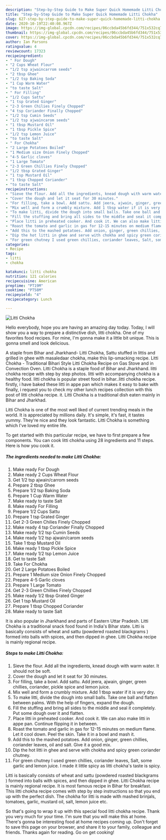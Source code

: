 ```yaml
---
description: "Step-by-Step Guide to Make Super Quick Homemade Litti Chokha"
title: "Step-by-Step Guide to Make Super Quick Homemade Litti Chokha"
slug: 627-step-by-step-guide-to-make-super-quick-homemade-litti-chokha
date: 2020-10-19T22:40:08.967Z
image: https://img-global.cpcdn.com/recipes/06ccbda45b6fd344/751x532cq70/litti-chokha-recipe-main-photo.jpg
thumbnail: https://img-global.cpcdn.com/recipes/06ccbda45b6fd344/751x532cq70/litti-chokha-recipe-main-photo.jpg
cover: https://img-global.cpcdn.com/recipes/06ccbda45b6fd344/751x532cq70/litti-chokha-recipe-main-photo.jpg
author: Ian Parsons
ratingvalue: 4
reviewcount: 17323
recipeingredient:
- " For Dough"
- "2 Cups Wheat Flour"
- "1/2 tsp ajwaincarrom seeds"
- "2 tbsp Ghee"
- "1/2 tsp Baking Soda"
- "1 Cup Warm Water"
- "to taste Salt"
- " For Filling"
- "1/2 Cups Sattu"
- "1 tsp Grated Ginger"
- "2-3 Green Chilies Finely Chopped"
- "4 tsp Coriander Finally Chopped"
- "1/2 tsp Cumin Seeds"
- "1/2 tsp ajwaincarom seeds"
- "1 tbsp Mustard Oil"
- "1 tbsp Pickle Spice"
- "1/2 tsp Lemon Juice"
- "to taste Salt"
- " For Chokha"
- "2 Large Potatoes Boiled"
- "1 Medium size Onion Finely Chopped"
- "4-5 Garlic cloves"
- "1 Large Tomato"
- "2-3 Green Chillies Finely Chopped"
- "1/2 tbsp Grated Ginger"
- "1 tsp Mustard Oil"
- "1 tbsp Chopped Coriander"
- "to taste Salt"
recipeinstructions:
- "Sieve the flour. Add all the ingredients, knead dough with warm water. It should not be soft."
- "Cover the dough and let it seat for 30 minutes."
- "For filling, take a bowl. Add sattu. Add jeera, ajwain, ginger, green chillies, coriander, pickle spice and lemon juice."
- "Mix well and form a crumbly mixture. Add 1 tbsp water if it is very dry."
- "To make litti, divide the dough into small balls. Take one ball and flatten between palms. With the help of fingers, expand the dough."
- "Fill the stuffing and bring all sides to the middle and seal it completely. Put some dough over it and flatten."
- "Place litti in preheated cooker. And cook it. We can also make litti in appe pan. Continue flipping it in between."
- "Roast the tomato and garlic in gas for 12-15 minutes on medium flame. Let it cool down. Peel the skin. Take it in a bowl and mash it."
- "Add this to the mashed potatoes. Add onion, ginger, green chillies, coriander leaves, oil and salt. Give it a good mix."
- "Dip the hot litti in ghee and serve with chokha and spicy green coriander chutney."
- "For green chutney I used green chillies, coriander leaves, Salt, some garlic and lemon juice. I made it little spicy as litti chokha&#39;s taste is spicy."
categories:
- Recipe
tags:
- litti
- chokha

katakunci: litti chokha 
nutrition: 121 calories
recipecuisine: American
preptime: "PT19M"
cooktime: "PT58M"
recipeyield: "4"
recipecategory: Lunch

---
```



![Litti Chokha](https://img-global.cpcdn.com/recipes/06ccbda45b6fd344/751x532cq70/litti-chokha-recipe-main-photo.jpg)

Hello everybody, hope you are having an amazing day today. Today, I will show you a way to prepare a distinctive dish, litti chokha. One of my favorites food recipes. For mine, I'm gonna make it a little bit unique. This is gonna smell and look delicious.

A staple from Bihar and Jharkhand- Litti Chokha, Sattu stuffed in littis and grilled in ghee with masaledaar chokha, make this lip-smacking recipe. Litti Chokha - Traditional Bihari Style Litti Chokha Recipe on Gas Stove and in Convection Oven. Litti Chokha is a staple food of Bihar and Jharkhand. litti chokha recipe with step by step photos. litti with accompanying chokha is a healthy food. litti chokha is popular street food in bihar..litti chokha recipe. firstly, i have baked these litti in appe pan which makes it easy to bake with finally, i request you to check my other lunch recipes collection with this post of litti chokha recipe. it. Litti Chokha is a traditional dish eaten mainly in Bihar and Jharkhad.

Litti Chokha is one of the most well liked of current trending meals in the world. It is appreciated by millions daily. It's simple, it's fast, it tastes yummy. They're nice and they look fantastic. Litti Chokha is something which I've loved my entire life.


To get started with this particular recipe, we have to first prepare a few components. You can cook litti chokha using 28 ingredients and 11 steps. Here is how you cook it.

<!--inarticleads1-->

##### The ingredients needed to make Litti Chokha:

1. Make ready  For Dough
1. Make ready 2 Cups Wheat Flour
1. Get 1/2 tsp ajwain/carrom seeds
1. Prepare 2 tbsp Ghee
1. Prepare 1/2 tsp Baking Soda
1. Prepare 1 Cup Warm Water
1. Make ready to taste Salt
1. Make ready  For Filling
1. Prepare 1/2 Cups Sattu
1. Prepare 1 tsp Grated Ginger
1. Get 2-3 Green Chilies Finely Chopped
1. Make ready 4 tsp Coriander Finally Chopped
1. Make ready 1/2 tsp Cumin Seeds
1. Make ready 1/2 tsp ajwain/carom seeds
1. Take 1 tbsp Mustard Oil
1. Make ready 1 tbsp Pickle Spice
1. Make ready 1/2 tsp Lemon Juice
1. Get to taste Salt
1. Take  For Chokha
1. Get 2 Large Potatoes Boiled
1. Prepare 1 Medium size Onion Finely Chopped
1. Prepare 4-5 Garlic cloves
1. Prepare 1 Large Tomato
1. Get 2-3 Green Chillies Finely Chopped
1. Make ready 1/2 tbsp Grated Ginger
1. Get 1 tsp Mustard Oil
1. Prepare 1 tbsp Chopped Coriander
1. Make ready to taste Salt


It is also popular in Jharkhand and parts of Eastern Uttar Pradesh. Litti Chokha is a traditional snack food found in India&#39;s Bihar state. Litti is basically consists of wheat and sattu (powdered roasted blackgrams ) formed into balls with spices, and then dipped in ghee. Litti Chokha recipe is mainly regional recipe. 

<!--inarticleads2-->

##### Steps to make Litti Chokha:

1. Sieve the flour. Add all the ingredients, knead dough with warm water. It should not be soft.
1. Cover the dough and let it seat for 30 minutes.
1. For filling, take a bowl. Add sattu. Add jeera, ajwain, ginger, green chillies, coriander, pickle spice and lemon juice.
1. Mix well and form a crumbly mixture. Add 1 tbsp water if it is very dry.
1. To make litti, divide the dough into small balls. Take one ball and flatten between palms. With the help of fingers, expand the dough.
1. Fill the stuffing and bring all sides to the middle and seal it completely. Put some dough over it and flatten.
1. Place litti in preheated cooker. And cook it. We can also make litti in appe pan. Continue flipping it in between.
1. Roast the tomato and garlic in gas for 12-15 minutes on medium flame. Let it cool down. Peel the skin. Take it in a bowl and mash it.
1. Add this to the mashed potatoes. Add onion, ginger, green chillies, coriander leaves, oil and salt. Give it a good mix.
1. Dip the hot litti in ghee and serve with chokha and spicy green coriander chutney.
1. For green chutney I used green chillies, coriander leaves, Salt, some garlic and lemon juice. I made it little spicy as litti chokha&#39;s taste is spicy.


Litti is basically consists of wheat and sattu (powdered roasted blackgrams ) formed into balls with spices, and then dipped in ghee. Litti Chokha recipe is mainly regional recipe. It is most famous recipe in Bihar for breakfast. This litti chokha recipe comes with step by step instructions so that you end up with the perfect dish. The chokha for litti is made with mashed brinjals, tomatoes, garlic, mustard oil, salt, lemon juice etc. 

So that's going to wrap it up with this special food litti chokha recipe. Thank you very much for your time. I'm sure that you will make this at home. There's gonna be interesting food at home recipes coming up. Don't forget to save this page on your browser, and share it to your family, colleague and friends. Thanks again for reading. Go on get cooking!
